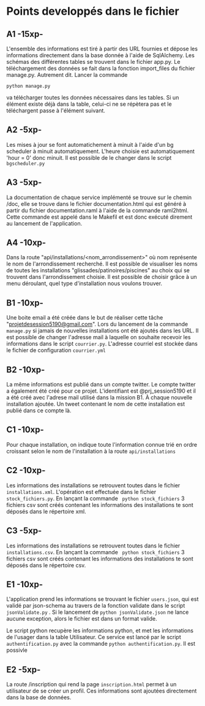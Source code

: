 # Points developpés dans le fichier 

## A1 -15xp-
L'ensemble des informations est tiré à partir des URL fournies et dépose les informations directement dans la base donnée à l'aide de SqlAlchemy. Les schémas des différentes tables se trouvent dans le fichier app.py. Le téléchargement des données se fait dans la fonction import_files du fichier manage.py. Autrement dit. Lancer la commande 
```
python manage.py
```
va télécharger toutes les données nécessaires dans les tables. Si un élément existe déjà dans la table, celui-ci ne se répètera pas et le téléchargent passe à l'élément suivant.

## A2 -5xp-
Les mises à jour se font automatichement à minuit à l'aide d'un bg scheduler à minuit automatiquement. L'heure choisie est automatiquement 'hour = 0' donc minuit. Il est possible de le changer dans le script ```bgscheduler.py```

## A3 -5xp-
La documentation de chaque service implémenté se trouve sur le chemin /doc, elle se trouve dans le fichier documentation.html qui est généré à partir du fichier documentation.raml à l'aide de la commande raml2html. Cette commande est appelé dans le Makefil et est donc exécuté direment au lancement de l'application. 

## A4 -10xp-
Dans la route "api/installations/<nom_arrondissement>" où nom représente le nom de l'arrondissement recherché. Il est possible de visualiser les noms de toutes les installations "glissades/patinoires/piscines" au choix qui se trouvent dans l'arrondissement choisie. Il est possible de choisir grâce à un menu déroulant, quel type d'installation nous voulons trouver.

## B1 -10xp-
Une boite email a été créée dans le but de réaliser cette tâche "projetdesession5190@gmail.com". Lors du lancement de la commande ```manage.py``` si jamais de nouvelles installations ont été ajoutés dans les URL. Il est possible de changer l'adresse mail à laquelle on souhaite recevoir les informations dans le script ```courrier.py```. L'adresse courriel est stockée dans le fichier de configuration ```courrier.yml```

## B2 -10xp-
La même informations est publié dans un compte twitter. Le compte twitter a également été créé pour ce projet. L'identifiant est @prj_session5190 et il a été créé avec l'adrese mail utilisé dans la mission B1. À chaque nouvelle installation ajoutée. Un tweet contenant le nom de cette installation est publié dans ce compte là. 

## C1 -10xp-
Pour chaque installation, on indique toute l'information connue trié en ordre croissant selon le nom de l'installation à la route ```api/installations```


## C2 -10xp-
Les informations des installations se retrouvent toutes dans le fichier ```installations.xml```. L'opération est effectuée dans le fichier ```stock_fichiers.py```. En lançant la commande ``` python stock_fichiers``` 3 fichiers csv sont créés contenant les informations des installations te sont déposés dans le répertoire xml.


## C3 -5xp-
Les informations des installations se retrouvent toutes dans le fichier ```installations.csv```. En lançant la commande ``` python stock_fichiers``` 3 fichiers csv sont créés contenant les informations des installations te sont déposés dans le répertoire csv.

## E1 -10xp-
L'application prend les informations se trouvant le fichier ```users.json```, qui est validé par json-schema au travers de la fonction validate dans le script ``` jsonValidate.py ``` . Si le lancement de ```python jsonValidate.json``` ne lance aucune exception, alors le fichier est dans un format valide. 

Le script python recupère les informations python, et met les informations de l'usager dans la table Utilisateur. Ce service est lancé par le script ```authentification.py``` avec la commande ```python authentification.py```. Il est possivle

## E2 -5xp-
La route /inscription qui rend la page ```inscription.html``` permet à un utilisateur de se créer un profil. Ces informations sont ajoutées directement dans la base de données. 